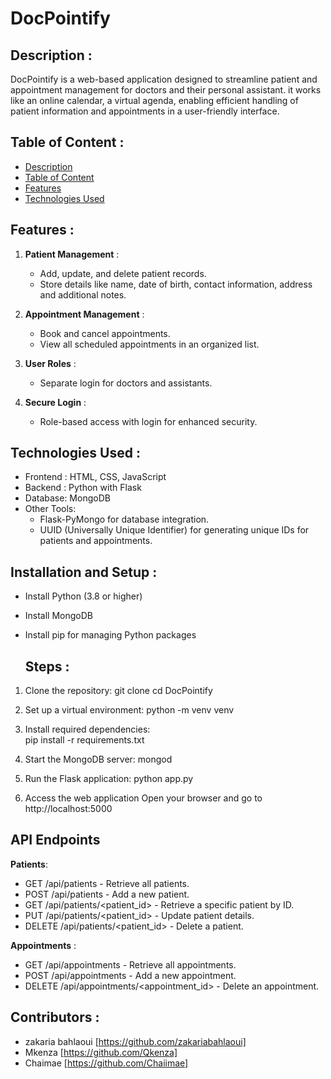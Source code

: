 # DocPointify

## Description :

DocPointify is a web-based application designed to streamline patient and appointment management for doctors and their personal assistant. it works like an online calendar, a virtual agenda, enabling efficient handling of patient information and appointments in a user-friendly interface.

## Table of Content :

- [Description](#description)
- [Table of Content](#table-of-content)
- [Features](#features)
- [Technologies Used](#technologies-used)



## Features :

1. **Patient Management** :
    - Add, update, and delete patient records.
    - Store details like name, date of birth, contact information, address and additional notes. 
    
2. **Appointment Management** : 
   - Book and cancel appointments.
   - View all scheduled appointments in an organized list.

3. **User Roles** : 
   - Separate login for doctors and assistants.

4. **Secure Login** : 
   - Role-based access with login for enhanced security.

## Technologies Used :

- Frontend : HTML, CSS, JavaScript
- Backend : Python with Flask
- Database: MongoDB
- Other Tools:
    - Flask-PyMongo for database integration.
    - UUID (Universally Unique Identifier) for generating unique IDs for patients and appointments.

## Installation and Setup :

- Install Python (3.8 or higher)
- Install MongoDB
- Install pip for managing Python packages

  ## Steps :

1. Clone the repository: 
git clone <repository-url>
cd DocPointify

2. Set up a virtual environment: 
python -m venv venv

3. Install required dependencies:  
pip install -r requirements.txt

4. Start the MongoDB server:
mongod

5. Run the Flask application: 
python app.py

6. Access the web application
Open your browser and go to http://localhost:5000


## API Endpoints

**Patients**:
- GET /api/patients - Retrieve all patients.
- POST /api/patients - Add a new patient.
- GET /api/patients/<patient_id> - Retrieve a specific patient by ID.
- PUT /api/patients/<patient_id> - Update patient details.
- DELETE /api/patients/<patient_id> - Delete a patient.

**Appointments** :
- GET /api/appointments - Retrieve all appointments.
- POST /api/appointments - Add a new appointment.
- DELETE /api/appointments/<appointment_id> - Delete an appointment.

## Contributors :

- zakaria bahlaoui [https://github.com/zakariabahlaoui]
- Mkenza [https://github.com/Qkenza]
- Chaimae [https://github.com/Chaiimae]




[def]: #description